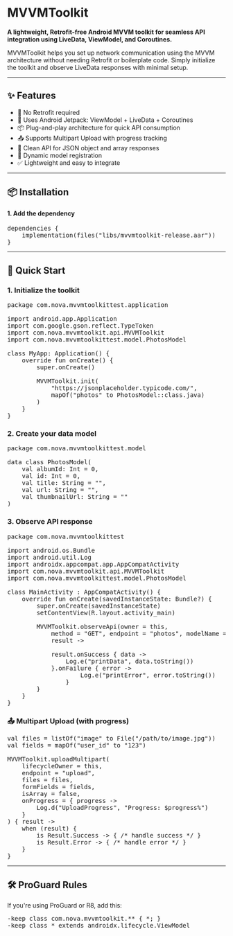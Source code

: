 # MVVMToolkit

**A lightweight, Retrofit-free Android MVVM toolkit for seamless API integration using LiveData, ViewModel, and Coroutines.**

MVVMToolkit helps you set up network communication using the MVVM architecture without needing Retrofit or boilerplate code. Simply initialize the toolkit and observe LiveData responses with minimal setup.

---

## ✨ Features

- 🔧 No Retrofit required
- 🧠 Uses Android Jetpack: ViewModel + LiveData + Coroutines
- 📦 Plug-and-play architecture for quick API consumption
- 📤 Supports Multipart Upload with progress tracking
- 📃 Clean API for JSON object and array responses
- 🔄 Dynamic model registration
- ✅ Lightweight and easy to integrate

---

## 📦 Installation

#### 1. Add the dependency

<pre>dependencies {
    implementation(files("libs/mvvmtoolkit-release.aar"))
}</pre>
---

## 🚀 Quick Start

### 1. Initialize the toolkit

<pre>package com.nova.mvvmtoolkittest.application

import android.app.Application
import com.google.gson.reflect.TypeToken
import com.nova.mvvmtoolkit.api.MVVMToolkit
import com.nova.mvvmtoolkittest.model.PhotosModel

class MyApp: Application() {
    override fun onCreate() {
        super.onCreate()

        MVVMToolkit.init(
            "https://jsonplaceholder.typicode.com/",
            mapOf("photos" to PhotosModel::class.java)
        )
    }
}
</pre>

### 2. Create your data model

<pre>package com.nova.mvvmtoolkittest.model

data class PhotosModel(
    val albumId: Int = 0,
    val id: Int = 0,
    val title: String = "",
    val url: String = "",
    val thumbnailUrl: String = ""
)
</pre>

### 3. Observe API response

<pre>package com.nova.mvvmtoolkittest

import android.os.Bundle
import android.util.Log
import androidx.appcompat.app.AppCompatActivity
import com.nova.mvvmtoolkit.api.MVVMToolkit
import com.nova.mvvmtoolkittest.model.PhotosModel

class MainActivity : AppCompatActivity() {
    override fun onCreate(savedInstanceState: Bundle?) {
        super.onCreate(savedInstanceState)
        setContentView(R.layout.activity_main)

        MVVMToolkit.observeApi<PhotosModel>(owner = this,
            method = "GET", endpoint = "photos", modelName = "photos", requestBody = null) {
            result ->

            result.onSuccess { data ->
                Log.e("printData", data.toString())
            }.onFailure { error ->
                    Log.e("printError", error.toString())
                }
        }
    }
}</pre>

### 📤 Multipart Upload (with progress)

<pre>val files = listOf("image" to File("/path/to/image.jpg"))
val fields = mapOf("user_id" to "123")

MVVMToolkit.uploadMultipart(
    lifecycleOwner = this,
    endpoint = "upload",
    files = files,
    formFields = fields,
    isArray = false,
    onProgress = { progress ->
        Log.d("UploadProgress", "Progress: $progress%")
    }
) { result ->
    when (result) {
        is Result.Success -> { /* handle success */ }
        is Result.Error -> { /* handle error */ }
    }
}
</pre>

---

## 🛠️ ProGuard Rules
If you're using ProGuard or R8, add this:

<pre>-keep class com.nova.mvvmtoolkit.** { *; }
-keep class * extends androidx.lifecycle.ViewModel
</pre>
